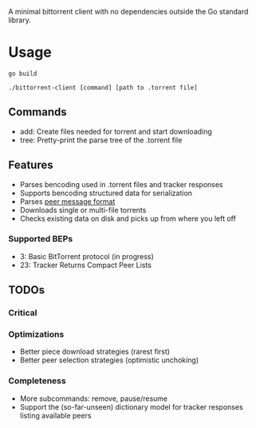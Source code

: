 A minimal bittorrent client with no dependencies outside the Go standard library.

# Usage
`go build`

`./bittorrent-client [command] [path to .torrent file]`

## Commands
- add: Create files needed for torrent and start downloading
- tree: Pretty-print the parse tree of the .torrent file

## Features
- Parses bencoding used in .torrent files and tracker responses
- Supports bencoding structured data for serialization
- Parses [peer message format](https://wiki.theory.org/BitTorrentSpecification#Messages)
- Downloads single or multi-file torrents
- Checks existing data on disk and picks up from where you left off

### Supported BEPs
- 3: Basic BitTorrent protocol (in progress)
- 23: Tracker Returns Compact Peer Lists

## TODOs
### Critical

### Optimizations
- Better piece download strategies (rarest first)
- Better peer selection strategies (optimistic unchoking)

### Completeness
- More subcommands: remove, pause/resume
- Support the (so-far-unseen) dictionary model for tracker responses listing available peers
